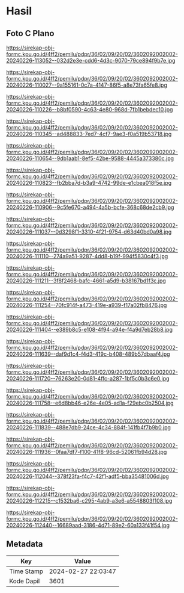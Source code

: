 # Hasil

## Foto C Plano

https://sirekap-obj-formc.kpu.go.id/4ff2/pemilu/pdpr/36/02/09/20/02/3602092002002-20240226-113052--032d2e3e-cdd6-4d3c-9070-79ce894f9b7e.jpg

https://sirekap-obj-formc.kpu.go.id/4ff2/pemilu/pdpr/36/02/09/20/02/3602092002002-20240226-110027--9a155161-0c7a-4147-86f5-a8e73fa65fe8.jpg

https://sirekap-obj-formc.kpu.go.id/4ff2/pemilu/pdpr/36/02/09/20/02/3602092002002-20240226-110226--b8bf0590-4c63-4e80-968d-7fb1bebdec10.jpg

https://sirekap-obj-formc.kpu.go.id/4ff2/pemilu/pdpr/36/02/09/20/02/3602092002002-20240226-110345--ad488833-7ed7-4cf7-9ae3-f0a519b53718.jpg

https://sirekap-obj-formc.kpu.go.id/4ff2/pemilu/pdpr/36/02/09/20/02/3602092002002-20240226-110654--9db1aab1-8ef5-42be-9588-4445a373380c.jpg

https://sirekap-obj-formc.kpu.go.id/4ff2/pemilu/pdpr/36/02/09/20/02/3602092002002-20240226-110823--fb2bba7d-b3a9-4742-99de-e1cbea018f5e.jpg

https://sirekap-obj-formc.kpu.go.id/4ff2/pemilu/pdpr/36/02/09/20/02/3602092002002-20240226-110906--9c5fe670-a494-4a5b-bcfe-368c68de2cb9.jpg

https://sirekap-obj-formc.kpu.go.id/4ff2/pemilu/pdpr/36/02/09/20/02/3602092002002-20240226-111037--0d3298f1-3310-4f21-9754-d63d40bd0a98.jpg

https://sirekap-obj-formc.kpu.go.id/4ff2/pemilu/pdpr/36/02/09/20/02/3602092002002-20240226-111110--274a9a51-9287-4dd8-b19f-994f5830c4f3.jpg

https://sirekap-obj-formc.kpu.go.id/4ff2/pemilu/pdpr/36/02/09/20/02/3602092002002-20240226-111211--3f8f2468-bafc-4661-a5d9-b38167bd1f3c.jpg

https://sirekap-obj-formc.kpu.go.id/4ff2/pemilu/pdpr/36/02/09/20/02/3602092002002-20240226-111254--70fc914f-a473-419e-a939-f17a02fb8476.jpg

https://sirekap-obj-formc.kpu.go.id/4ff2/pemilu/pdpr/36/02/09/20/02/3602092002002-20240226-111404--e389b8c5-e108-4f94-a94e-f4a9d7eb28b8.jpg

https://sirekap-obj-formc.kpu.go.id/4ff2/pemilu/pdpr/36/02/09/20/02/3602092002002-20240226-111639--daf9d1c4-f4d3-419c-b408-489b57dbaaf4.jpg

https://sirekap-obj-formc.kpu.go.id/4ff2/pemilu/pdpr/36/02/09/20/02/3602092002002-20240226-111720--76263e20-0d81-4ffc-a287-1bf5c0b3c6e0.jpg

https://sirekap-obj-formc.kpu.go.id/4ff2/pemilu/pdpr/36/02/09/20/02/3602092002002-20240226-111758--e6d8bb46-e26e-4e05-ad1a-f29ebc0b2504.jpg

https://sirekap-obj-formc.kpu.go.id/4ff2/pemilu/pdpr/36/02/09/20/02/3602092002002-20240226-111839--488e7db9-24ce-4c34-884f-141fb4f7b9b0.jpg

https://sirekap-obj-formc.kpu.go.id/4ff2/pemilu/pdpr/36/02/09/20/02/3602092002002-20240226-111936--0faa7df7-f100-41f8-96cd-52061fb94d28.jpg

https://sirekap-obj-formc.kpu.go.id/4ff2/pemilu/pdpr/36/02/09/20/02/3602092002002-20240226-112044--378f23fa-f4c7-42f1-adf5-bba35481006d.jpg

https://sirekap-obj-formc.kpu.go.id/4ff2/pemilu/pdpr/36/02/09/20/02/3602092002002-20240226-112215--c1532ba6-c295-4ab9-a3e6-a5548803f108.jpg

https://sirekap-obj-formc.kpu.go.id/4ff2/pemilu/pdpr/36/02/09/20/02/3602092002002-20240226-112440--16689aad-3186-4d71-89e2-60a133f41f54.jpg


## Metadata

| Key        | Value               |
| ---------- | ------------------- |
| Time Stamp | 2024-02-27 22:03:47 |
| Kode Dapil | 3601                |



